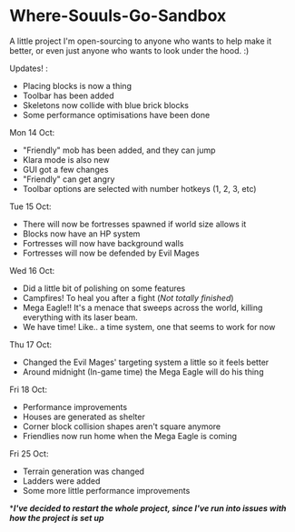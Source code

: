 # Where-Souuls-Go-Sandbox
 A little project I'm open-sourcing to anyone who wants to help make it better, or even just anyone who wants to look under the hood. :)

 Updates! :
   - Placing blocks is now a thing
   - Toolbar has been added
   - Skeletons now collide with blue brick blocks
   - Some performance optimisations have been done

Mon 14 Oct:
   - "Friendly" mob has been added, and they can jump
   - Klara mode is also new
   - GUI got a few changes
   - "Friendly" can get angry
   - Toolbar options are selected with number hotkeys (1, 2, 3, etc)
   
   
Tue 15 Oct:
   - There will now be fortresses spawned if world size allows it
   - Blocks now have an HP system 
   - Fortresses will now have background walls
   - Fortresses will now be defended by Evil Mages

Wed 16 Oct:
   - Did a little bit of polishing on some features
   - Campfires! To heal you after a fight (*Not totally finished*)
   - Mega Eagle!! It's a menace that sweeps across the world, killing everything with its laser beam.
   - We have time! Like.. a time system, one that seems to work for now

Thu 17 Oct:
   - Changed the Evil Mages' targeting system a little so it feels better
   - Around midnight (In-game time) the Mega Eagle will do his thing
    
Fri 18 Oct:
   - Performance improvements
   - Houses are generated as shelter
   - Corner block collision shapes aren't square anymore
   - Friendlies now run home when the Mega Eagle is coming

Fri 25 Oct:
   - Terrain generation was changed
   - Ladders were added
   - Some more little performance improvements
   




****I've decided to restart the whole project, since I've run into issues with how the project is set up***





